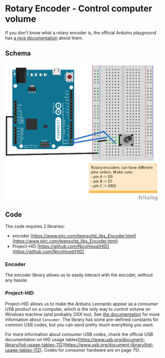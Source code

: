 # Rotary Encoder - Control computer volume

If you don't know what a rotary encoder is, the official Arduino playground has [a nice documentation](http://playground.arduino.cc/Main/RotaryEncoders) about them.

## Schema

![Schema](schema.png)

## Code

The code requires 2 libraries:
* encoder [https://www.pjrc.com/teensy/td_libs_Encoder.html](https://www.pjrc.com/teensy/td_libs_Encoder.html)
* Project-HID [https://github.com/NicoHood/HID](https://github.com/NicoHood/HID)

### Encoder

The encoder library allows us to easily interact with the encoder, without any hassle.

### Project-HID

Project-HID allows us to make the Arduino Leonardo appear as a *consumer* USB product on a computer, which is the only way to control volume on Windows machine (and probably OSX too). See [the documentation](https://github.com/NicoHood/HID/wiki/Consumer-API) for more information about `Consumer`. The library has some pre-defined constants for common USB codes, but you can send pretty much everything you want.

For more information about *consumer* USB codes, check the official USB documentation on HID usage tables[https://www.usb.org/document-library/hid-usage-tables-112](https://www.usb.org/document-library/hid-usage-tables-112). Codes for *consumer* hardware are on page 75).